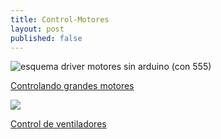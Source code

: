 ```yaml
---
title: Control-Motores
layout: post
published: false
---
```


![esquema driver motores sin arduino (con 555)](http://pcbheaven.com/circuitpages/images/pwmfancontrollerwith555_1241855842.jpg)

[Controlando grandes motores](http://www.neufeld.newton.ks.us/electronics/?p=133)

![](http://www.neufeld.newton.ks.us/files/electronics/mosfet-motor/MOSFET-motor-driver.png)

[Control de ventiladores](http://pcbheaven.com/circuitpages/PWM_Fan_controller_using_a_555/)
